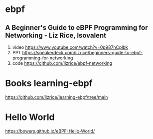# ebpf



##  A Beginner's Guide to eBPF Programming for Networking - Liz Rice, Isovalent 
1.  video  https://www.youtube.com/watch?v=0p987hCplbk   
2.  PPT    https://speakerdeck.com/lizrice/beginners-guide-to-ebpf-programming-for-networking
3.  code   https://github.com/lizrice/ebpf-networking   
    




#  Books learning-ebpf
https://github.com/lizrice/learning-ebpf/tree/main       

# Hello World
https://bowers.github.io/eBPF-Hello-World/

